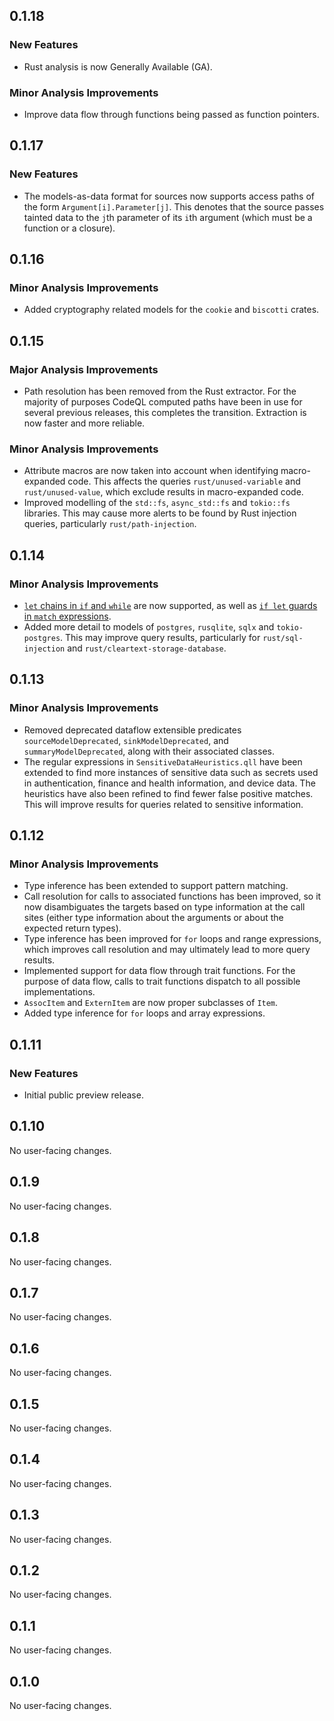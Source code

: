 ## 0.1.18

### New Features

* Rust analysis is now Generally Available (GA).

### Minor Analysis Improvements

* Improve data flow through functions being passed as function pointers. 

## 0.1.17

### New Features

* The models-as-data format for sources now supports access paths of the form
  `Argument[i].Parameter[j]`. This denotes that the source passes tainted data to
  the `j`th parameter of its `i`th argument (which must be a function or a
  closure).

## 0.1.16

### Minor Analysis Improvements

* Added cryptography related models for the `cookie` and `biscotti` crates.

## 0.1.15

### Major Analysis Improvements

* Path resolution has been removed from the Rust extractor. For the majority of purposes CodeQL computed paths have been in use for several previous releases, this completes the transition. Extraction is now faster and more reliable.

### Minor Analysis Improvements

* Attribute macros are now taken into account when identifying macro-expanded code. This affects the queries `rust/unused-variable` and `rust/unused-value`, which exclude results in macro-expanded code.
* Improved modelling of the `std::fs`, `async_std::fs` and `tokio::fs` libraries. This may cause more alerts to be found by Rust injection queries, particularly `rust/path-injection`.

## 0.1.14

### Minor Analysis Improvements

* [`let` chains in `if` and `while`](https://doc.rust-lang.org/edition-guide/rust-2024/let-chains.html) are now supported, as well as [`if let` guards in `match` expressions](https://rust-lang.github.io/rfcs/2294-if-let-guard.html).
* Added more detail to models of `postgres`, `rusqlite`, `sqlx` and `tokio-postgres`. This may improve query results, particularly for `rust/sql-injection` and `rust/cleartext-storage-database`.

## 0.1.13

### Minor Analysis Improvements

* Removed deprecated dataflow extensible predicates `sourceModelDeprecated`, `sinkModelDeprecated`, and `summaryModelDeprecated`, along with their associated classes.
* The regular expressions in `SensitiveDataHeuristics.qll` have been extended to find more instances of sensitive data such as secrets used in authentication, finance and health information, and device data. The heuristics have also been refined to find fewer false positive matches. This will improve results for queries related to sensitive information.

## 0.1.12

### Minor Analysis Improvements

* Type inference has been extended to support pattern matching.
* Call resolution for calls to associated functions has been improved, so it now disambiguates the targets based on type information at the call sites (either type information about the arguments or about the expected return types).
* Type inference has been improved for `for` loops and range expressions, which improves call resolution and may ultimately lead to more query results.
* Implemented support for data flow through trait functions. For the purpose of data flow, calls to trait functions dispatch to all possible implementations.
* `AssocItem` and `ExternItem` are now proper subclasses of `Item`.
* Added type inference for `for` loops and array expressions.

## 0.1.11

### New Features

* Initial public preview release.

## 0.1.10

No user-facing changes.

## 0.1.9

No user-facing changes.

## 0.1.8

No user-facing changes.

## 0.1.7

No user-facing changes.

## 0.1.6

No user-facing changes.

## 0.1.5

No user-facing changes.

## 0.1.4

No user-facing changes.

## 0.1.3

No user-facing changes.

## 0.1.2

No user-facing changes.

## 0.1.1

No user-facing changes.

## 0.1.0

No user-facing changes.
